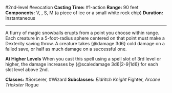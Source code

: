 #2nd-level #evocation
**Casting Time:** #1-action
**Range:** 90 feet
**Components:** V, , S, M (a piece of ice or a small white rock chip)
**Duration:** Instantaneous

---

A flurry of magic snowballs erupts from a point you choose within range. Each creature in a 5-foot-radius sphere centered on that point must make a Dexterity saving throw. A creature takes {@damage 3d6} cold damage on a failed save, or half as much damage on a successful one.

**At Higher Levels**
When you cast this spell using a spell slot of 3rd level or higher, the damage increases by {@scaledamage 3d6|2-9|1d6} for each slot level above 2nd.

**Classes:** #Sorcerer, #Wizard
**Subclasses:** *Eldritch Knight* Fighter, *Arcane Trickster* Rogue
